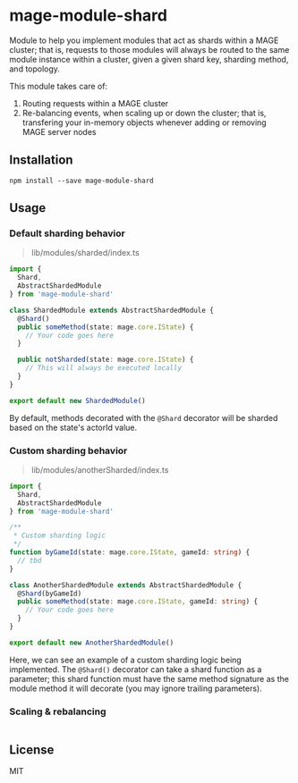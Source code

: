 mage-module-shard
=================

Module to help you implement modules that act as shards
within a MAGE cluster; that is, requests to those modules 
will always be routed to the same module instance within
a cluster, given a given shard key, sharding method, and topology.

This module takes care of:

  1. Routing requests within a MAGE cluster
  2. Re-balancing events, when scaling up or down the cluster; that is,
     transfering your in-memory objects whenever adding or 
     removing MAGE server nodes

Installation
-------------

```shell
npm install --save mage-module-shard
```

Usage
-----

### Default sharding behavior

> lib/modules/sharded/index.ts

```typescript
import {
  Shard,
  AbstractShardedModule
} from 'mage-module-shard'

class ShardedModule extends AbstractShardedModule {
  @Shard()
  public someMethod(state: mage.core.IState) {
    // Your code goes here
  }

  public notSharded(state: mage.core.IState) {
    // This will always be executed locally
  }
}

export default new ShardedModule()
```

By default, methods decorated with the `@Shard` decorator
will be sharded based on the state's actorId value.

### Custom sharding behavior

> lib/modules/anotherSharded/index.ts

```typescript
import {
  Shard,
  AbstractShardedModule
} from 'mage-module-shard'

/**
 * Custom sharding logic
 */
function byGameId(state: mage.core.IState, gameId: string) {
  // tbd
}

class AnotherShardedModule extends AbstractShardedModule {
  @Shard(byGameId)
  public someMethod(state: mage.core.IState, gameId: string) {
    // Your code goes here
  }
}

export default new AnotherShardedModule()
```

Here, we can see an example of a custom sharding logic being implemented.
The `@Shard()` decorator can take a shard function as a parameter; this shard
function must have the same method signature as the module method it 
will decorate (you may ignore trailing parameters).

### Scaling & rebalancing

```typescript
```

License
-------

MIT
